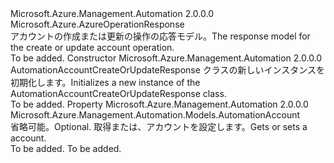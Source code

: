 <Type Name="AutomationAccountCreateOrUpdateResponse" FullName="Microsoft.Azure.Management.Automation.Models.AutomationAccountCreateOrUpdateResponse">
  <TypeSignature Language="C#" Value="public class AutomationAccountCreateOrUpdateResponse : Microsoft.Azure.AzureOperationResponse" />
  <TypeSignature Language="ILAsm" Value=".class public auto ansi beforefieldinit AutomationAccountCreateOrUpdateResponse extends Microsoft.Azure.AzureOperationResponse" />
  <TypeSignature Language="DocId" Value="T:Microsoft.Azure.Management.Automation.Models.AutomationAccountCreateOrUpdateResponse" />
  <TypeSignature Language="VB.NET" Value="Public Class AutomationAccountCreateOrUpdateResponse&#xA;Inherits AzureOperationResponse" />
  <TypeSignature Language="F#" Value="type AutomationAccountCreateOrUpdateResponse = class&#xA;    inherit AzureOperationResponse" />
  <AssemblyInfo>
    <AssemblyName>Microsoft.Azure.Management.Automation</AssemblyName>
    <AssemblyVersion>2.0.0.0</AssemblyVersion>
  </AssemblyInfo>
  <Base>
    <BaseTypeName>Microsoft.Azure.AzureOperationResponse</BaseTypeName>
  </Base>
  <Interfaces />
  <Docs>
    <summary>
            <span data-ttu-id="a8bfe-101">アカウントの作成または更新の操作の応答モデル。</span><span class="sxs-lookup"><span data-stu-id="a8bfe-101">The response model for the create or update account operation.</span></span>
            </summary>
    <remarks>To be added.</remarks>
  </Docs>
  <Members>
    <Member MemberName=".ctor">
      <MemberSignature Language="C#" Value="public AutomationAccountCreateOrUpdateResponse ();" />
      <MemberSignature Language="ILAsm" Value=".method public hidebysig specialname rtspecialname instance void .ctor() cil managed" />
      <MemberSignature Language="DocId" Value="M:Microsoft.Azure.Management.Automation.Models.AutomationAccountCreateOrUpdateResponse.#ctor" />
      <MemberSignature Language="VB.NET" Value="Public Sub New ()" />
      <MemberType>Constructor</MemberType>
      <AssemblyInfo>
        <AssemblyName>Microsoft.Azure.Management.Automation</AssemblyName>
        <AssemblyVersion>2.0.0.0</AssemblyVersion>
      </AssemblyInfo>
      <Parameters />
      <Docs>
        <summary>
            <span data-ttu-id="a8bfe-102">AutomationAccountCreateOrUpdateResponse クラスの新しいインスタンスを初期化します。</span><span class="sxs-lookup"><span data-stu-id="a8bfe-102">Initializes a new instance of the AutomationAccountCreateOrUpdateResponse class.</span></span>
            </summary>
        <remarks>To be added.</remarks>
      </Docs>
    </Member>
    <Member MemberName="AutomationAccount">
      <MemberSignature Language="C#" Value="public Microsoft.Azure.Management.Automation.Models.AutomationAccount AutomationAccount { get; set; }" />
      <MemberSignature Language="ILAsm" Value=".property instance class Microsoft.Azure.Management.Automation.Models.AutomationAccount AutomationAccount" />
      <MemberSignature Language="DocId" Value="P:Microsoft.Azure.Management.Automation.Models.AutomationAccountCreateOrUpdateResponse.AutomationAccount" />
      <MemberSignature Language="VB.NET" Value="Public Property AutomationAccount As AutomationAccount" />
      <MemberSignature Language="F#" Value="member this.AutomationAccount : Microsoft.Azure.Management.Automation.Models.AutomationAccount with get, set" Usage="Microsoft.Azure.Management.Automation.Models.AutomationAccountCreateOrUpdateResponse.AutomationAccount" />
      <MemberType>Property</MemberType>
      <AssemblyInfo>
        <AssemblyName>Microsoft.Azure.Management.Automation</AssemblyName>
        <AssemblyVersion>2.0.0.0</AssemblyVersion>
      </AssemblyInfo>
      <ReturnValue>
        <ReturnType>Microsoft.Azure.Management.Automation.Models.AutomationAccount</ReturnType>
      </ReturnValue>
      <Docs>
        <summary>
            <span data-ttu-id="a8bfe-103">省略可能。</span><span class="sxs-lookup"><span data-stu-id="a8bfe-103">Optional.</span></span> <span data-ttu-id="a8bfe-104">取得または、アカウントを設定します。</span><span class="sxs-lookup"><span data-stu-id="a8bfe-104">Gets or sets a account.</span></span>
            </summary>
        <value>To be added.</value>
        <remarks>To be added.</remarks>
      </Docs>
    </Member>
  </Members>
</Type>